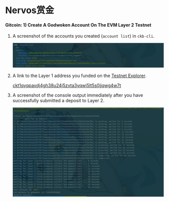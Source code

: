 # Nervos赏金

#### Gitcoin: 1) Create A Godwoken Account On The EVM Layer 2 Testnet

1. A screenshot of the accounts you created (`account list`) in `ckb-cli`.

   ![0.1](./p_1_1.png)

2. A link to the Layer 1 address you funded on the [Testnet Explorer](https://explorer.nervos.org/aggron/).

   [ckt1qyqpavdj4gh38u24j5zvta3yqwj5lt5s0jjqwg4w7t](https://explorer.nervos.org/aggron/address/ckt1qyqpavdj4gh38u24j5zvta3yqwj5lt5s0jjqwg4w7t)

3. A screenshot of the console output immediately after you have successfully submitted a deposit to Layer 2.

   ![0.1](./p_1_3.png)
